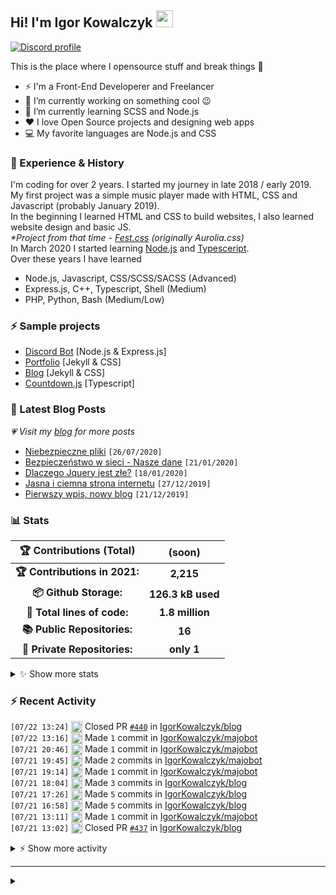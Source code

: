 <!-- ## Hi! I'm Igor Kowalczyk 🖐️ -->
## Hi! I'm Igor Kowalczyk <img src="https://raw.githubusercontent.com/igorkowalczyk/igorkowalczyk/master/src/images/wave.gif" width="27px">

[![Discord profile](https://discord.c99.nl/widget/theme-3/440200028292907048.png)](https://discord.com/users/440200028292907048)

This is the place where I opensource stuff and break things :rofl:

- ⚡  I'm a Front-End Developerer and Freelancer
- 🔭 I’m currently working on something cool :wink:
- 🌱 I’m currently learning SCSS and Node.js
- ❤️ I love Open Source projects and designing web apps
- 💻 My favorite languages are Node.js and CSS

### 💪 Experience & History
I'm coding for over 2 years. I started my journey in late 2018 / early 2019.<br>
My first project was a simple music player made with HTML, CSS and Javascript (probably January 2019).<br>
In the beginning I learned HTML and CSS to build websites, I also learned website design and basic JS.<br>
*\*Project from that time - [Fest.css](https://github.com/igorkowalczyk/fest) (originally Aurolia.css)*<br>
In March 2020 I started learning [Node.js](https://nodejs.org) and [Typesceript](https://www.typescriptlang.org).<br>
Over these years I have learned
 * Node.js, Javascript, CSS/SCSS/SACSS (Advanced)
 * Express.js, C++, Typescript, Shell (Medium)
 * PHP, Python, Bash (Medium/Low)

### ⚡ Sample projects

* [Discord Bot](https://github.com/aurolia-css/majo-rebuild) [Node.js & Express.js]
* [Portfolio](https://igorkowalczyk.github.io) [Jekyll & CSS] 
* [Blog](https://igorkowalczyk.github.io/blog) [Jekyll & CSS] 
* [Countdown.js](https://igorkowalczyk.github.io/countdown) [Typescript] 

### 📕 Latest Blog Posts
*💗 Visit my [blog](https://igorkowalczyk.github.io/blog) for more posts*
<!-- START_SECTION:feed -->
   - [Niebezpieczne pliki](https://igorkowalczyk.github.io/blog/internet/2020/07/27/Niebezpieczne-pliki) `[26/07/2020]`
- [Bezpieczeństwo w sieci - Nasze dane](https://igorkowalczyk.github.io/blog/internet/2020/01/22/Bezpiecze%C5%84stwo-w-sieci-nasze-dane) `[21/01/2020]`
- [Dlaczego Jquery jest złe?](https://igorkowalczyk.github.io/blog/internet/programowanie/javascript/2020/01/19/Dlaczego-Jquery-jest-z%C5%82e) `[18/01/2020]`
- [Jasna i ciemna strona internetu](https://igorkowalczyk.github.io/blog/internet/2019/12/28/Jasna-i-ciemna-strona-internetu) `[27/12/2019]`
- [Pierwszy wpis, nowy blog](https://igorkowalczyk.github.io/blog/offtop/2019/12/22/Pierwszy-wpis,-nowy-blog) `[21/12/2019]`
<!-- Posts last updated on Thu Jul 22 2021 14:48:01 GMT+0000 (Coordinated Universal Time) -->
   <!-- END_SECTION:feed -->

### 📊 Stats

<!--START_SECTION:waka-->
 | 🏆 Contributions (Total) | (soon) |
|:-:|:-:|
| **🏆 Contributions in 2021:** | **2,215**|
| **📦 Github Storage:** | **126.3 kB used**|
| **📝 Total lines of code:** | **1.8 million**|
| **📚 Public Repositories:** | **16** |
| **🔑 Private Repositories:** | **only 1** |
<details><summary>✨ Show more stats</summary>

#### 🌞 I work most during day 

```text
🌞 Morning    228 commits    ████░░░░░░░░░░░░░░░░░░░░░   18.69% 
🌆 Daytime    560 commits    ███████████░░░░░░░░░░░░░░   45.9% 
🌃 Evening    421 commits    ████████░░░░░░░░░░░░░░░░░   34.51% 
🌙 Night      11 commits     ░░░░░░░░░░░░░░░░░░░░░░░░░   0.9%
```
#### 📅 I'm most productive on Tuesday 

```text
Monday       152 commits    ███░░░░░░░░░░░░░░░░░░░░░░   12.46% 
Tuesday      260 commits    █████░░░░░░░░░░░░░░░░░░░░   21.31% 
Wednesday    224 commits    ████░░░░░░░░░░░░░░░░░░░░░   18.36% 
Thursday     117 commits    ██░░░░░░░░░░░░░░░░░░░░░░░   9.59% 
Friday       156 commits    ███░░░░░░░░░░░░░░░░░░░░░░   12.79% 
Saturday     162 commits    ███░░░░░░░░░░░░░░░░░░░░░░   13.28% 
Sunday       149 commits    ███░░░░░░░░░░░░░░░░░░░░░░   12.21%
```


#### 📊 Weekly work stats 

```text
💬 Programming Languages: 
SCSS                     4 hrs               ██████████░░░░░░░░░░░░░░░   42.06% 
YAML                     1 hr 34 mins        ████░░░░░░░░░░░░░░░░░░░░░   16.44% 
JavaScript               1 hr 30 mins        ████░░░░░░░░░░░░░░░░░░░░░   15.76% 
HTML                     37 mins             █░░░░░░░░░░░░░░░░░░░░░░░░   6.54% 
Other                    28 mins             █░░░░░░░░░░░░░░░░░░░░░░░░   4.97%

💻 Operating System: 
Linux                    8 hrs 21 mins       █████████████████████░░░░   87.49% 
Windows                  1 hr 11 mins        ███░░░░░░░░░░░░░░░░░░░░░░   12.51%
```

</details>

<!-- Wakatime stats generated at 2021-07-22 14:48:11.942827 -->
<!--END_SECTION:waka-->

### :zap: Recent Activity
<!--START_SECTION:activity-->
`[07/22 13:24]` <a href="https://github.com/igorkowalczyk" title="❌"><img alt="❌" src="https://github.com/igorkowalczykbot/github-activity/raw/master/icons/pr-close.png" align="top" height="18"></a> Closed PR [`#440`](https://github.com//IgorKowalczyk/blog/pull/440 'New comment by 1xbet_Poinc') in [IgorKowalczyk/blog](https://github.com/IgorKowalczyk/blog)  
`[07/22 13:16]` <a href="https://github.com/igorkowalczyk" title="📝"><img alt="📝" src="https://github.com/igorkowalczykbot/github-activity/raw/master/icons/commit.png" align="top" height="18"></a> Made `1` commit in [IgorKowalczyk/majobot](https://github.com/IgorKowalczyk/majobot)  
`[07/21 20:46]` <a href="https://github.com/igorkowalczyk" title="📝"><img alt="📝" src="https://github.com/igorkowalczykbot/github-activity/raw/master/icons/commit.png" align="top" height="18"></a> Made `1` commit in [IgorKowalczyk/majobot](https://github.com/IgorKowalczyk/majobot)  
`[07/21 19:45]` <a href="https://github.com/igorkowalczyk" title="📝"><img alt="📝" src="https://github.com/igorkowalczykbot/github-activity/raw/master/icons/commit.png" align="top" height="18"></a> Made `2` commits in [IgorKowalczyk/majobot](https://github.com/IgorKowalczyk/majobot)  
`[07/21 19:14]` <a href="https://github.com/igorkowalczyk" title="📝"><img alt="📝" src="https://github.com/igorkowalczykbot/github-activity/raw/master/icons/commit.png" align="top" height="18"></a> Made `1` commit in [IgorKowalczyk/majobot](https://github.com/IgorKowalczyk/majobot)  
`[07/21 18:04]` <a href="https://github.com/igorkowalczyk" title="📝"><img alt="📝" src="https://github.com/igorkowalczykbot/github-activity/raw/master/icons/commit.png" align="top" height="18"></a> Made `3` commits in [IgorKowalczyk/blog](https://github.com/IgorKowalczyk/blog)  
`[07/21 17:26]` <a href="https://github.com/igorkowalczyk" title="📝"><img alt="📝" src="https://github.com/igorkowalczykbot/github-activity/raw/master/icons/commit.png" align="top" height="18"></a> Made `5` commits in [IgorKowalczyk/blog](https://github.com/IgorKowalczyk/blog)  
`[07/21 16:58]` <a href="https://github.com/igorkowalczyk" title="📝"><img alt="📝" src="https://github.com/igorkowalczykbot/github-activity/raw/master/icons/commit.png" align="top" height="18"></a> Made `5` commits in [IgorKowalczyk/blog](https://github.com/IgorKowalczyk/blog)  
`[07/21 13:11]` <a href="https://github.com/igorkowalczyk" title="📝"><img alt="📝" src="https://github.com/igorkowalczykbot/github-activity/raw/master/icons/commit.png" align="top" height="18"></a> Made `1` commit in [IgorKowalczyk/majobot](https://github.com/IgorKowalczyk/majobot)  
`[07/21 13:02]` <a href="https://github.com/igorkowalczyk" title="❌"><img alt="❌" src="https://github.com/igorkowalczykbot/github-activity/raw/master/icons/pr-close.png" align="top" height="18"></a> Closed PR [`#437`](https://github.com//IgorKowalczyk/blog/pull/437 'New comment by 1xbet1xmer') in [IgorKowalczyk/blog](https://github.com/IgorKowalczyk/blog)  

<details><summary>⚡ Show more activity</summary>

`[07/21 13:02]` <a href="https://github.com/igorkowalczyk" title="❌"><img alt="❌" src="https://github.com/igorkowalczykbot/github-activity/raw/master/icons/pr-close.png" align="top" height="18"></a> Closed PR [`#438`](https://github.com//IgorKowalczyk/blog/pull/438 'New comment by 1xbet1x_Vak') in [IgorKowalczyk/blog](https://github.com/IgorKowalczyk/blog)  
`[07/21 13:02]` <a href="https://github.com/igorkowalczyk" title="❌"><img alt="❌" src="https://github.com/igorkowalczykbot/github-activity/raw/master/icons/pr-close.png" align="top" height="18"></a> Closed PR [`#439`](https://github.com//IgorKowalczyk/blog/pull/439 'New comment by 1xbet_Zooli') in [IgorKowalczyk/blog](https://github.com/IgorKowalczyk/blog)  
`[07/21 13:00]` <a href="https://github.com/igorkowalczyk" title="📝"><img alt="📝" src="https://github.com/igorkowalczykbot/github-activity/raw/master/icons/commit.png" align="top" height="18"></a> Made `1` commit in [IgorKowalczyk/blog](https://github.com/IgorKowalczyk/blog)  
`[07/21 09:40]` <a href="https://github.com/igorkowalczyk" title="📝"><img alt="📝" src="https://github.com/igorkowalczykbot/github-activity/raw/master/icons/commit.png" align="top" height="18"></a> Made `1` commit in [IgorKowalczyk/majobot](https://github.com/IgorKowalczyk/majobot)  
`[07/21 09:16]` <a href="https://github.com/igorkowalczyk" title="📝"><img alt="📝" src="https://github.com/igorkowalczykbot/github-activity/raw/master/icons/commit.png" align="top" height="18"></a> Made `1` commit in [IgorKowalczyk/majobot](https://github.com/IgorKowalczyk/majobot)  
`[07/20 22:13]` <a href="https://github.com/igorkowalczyk" title="📝"><img alt="📝" src="https://github.com/igorkowalczykbot/github-activity/raw/master/icons/commit.png" align="top" height="18"></a> Made `1` commit in [IgorKowalczyk/majobot](https://github.com/IgorKowalczyk/majobot)  
`[07/20 21:51]` <a href="https://github.com/igorkowalczyk" title="📝"><img alt="📝" src="https://github.com/igorkowalczykbot/github-activity/raw/master/icons/commit.png" align="top" height="18"></a> Made `1` commit in [IgorKowalczyk/majobot](https://github.com/IgorKowalczyk/majobot)  
`[07/20 21:43]` <a href="https://github.com/igorkowalczyk" title="📝"><img alt="📝" src="https://github.com/igorkowalczykbot/github-activity/raw/master/icons/commit.png" align="top" height="18"></a> Made `1` commit in [IgorKowalczyk/majobot](https://github.com/IgorKowalczyk/majobot)  
`[07/20 21:09]` <a href="https://github.com/igorkowalczyk" title="📝"><img alt="📝" src="https://github.com/igorkowalczykbot/github-activity/raw/master/icons/commit.png" align="top" height="18"></a> Made `4` commits in [IgorKowalczyk/majobot](https://github.com/IgorKowalczyk/majobot)  
`[07/20 15:33]` <a href="https://github.com/igorkowalczyk" title="📝"><img alt="📝" src="https://github.com/igorkowalczykbot/github-activity/raw/master/icons/commit.png" align="top" height="18"></a> Made `1` commit in [IgorKowalczyk/igorkowalczyk.github.io](https://github.com/IgorKowalczyk/igorkowalczyk.github.io)  
`[07/20 15:14]` <a href="https://github.com/igorkowalczyk" title="📝"><img alt="📝" src="https://github.com/igorkowalczykbot/github-activity/raw/master/icons/commit.png" align="top" height="18"></a> Made `3` commits in [IgorKowalczyk/igorkowalczyk.github.io](https://github.com/IgorKowalczyk/igorkowalczyk.github.io)  
`[07/20 08:38]` <a href="https://github.com/igorkowalczyk" title="📝"><img alt="📝" src="https://github.com/igorkowalczykbot/github-activity/raw/master/icons/commit.png" align="top" height="18"></a> Made `2` commits in [IgorKowalczyk/igorkowalczyk.github.io](https://github.com/IgorKowalczyk/igorkowalczyk.github.io)  
`[07/20 08:07]` <a href="https://github.com/igorkowalczyk" title="📝"><img alt="📝" src="https://github.com/igorkowalczykbot/github-activity/raw/master/icons/commit.png" align="top" height="18"></a> Made `3` commits in [IgorKowalczyk/majobot](https://github.com/IgorKowalczyk/majobot)  
`[07/19 20:03]` <a href="https://github.com/igorkowalczyk" title="📝"><img alt="📝" src="https://github.com/igorkowalczykbot/github-activity/raw/master/icons/commit.png" align="top" height="18"></a> Made `2` commits in [IgorKowalczyk/blog](https://github.com/IgorKowalczyk/blog)  
`[07/19 20:03]` <a href="https://github.com/igorkowalczyk" title="❌"><img alt="❌" src="https://github.com/igorkowalczykbot/github-activity/raw/master/icons/delete.png" align="top" height="18"></a> Deleted `dependabot/bundler/addressable-2.8.0` from [IgorKowalczyk/blog](https://github.com/IgorKowalczyk/blog)  
`[07/19 20:03]` <a href="https://github.com/igorkowalczyk" title="🎉"><img alt="🎉" src="https://github.com/igorkowalczykbot/github-activity/raw/master/icons/merge.png" align="top" height="18"></a> Merged PR [`#427`](https://github.com//IgorKowalczyk/blog/pull/427 'Bump addressable from 2.7.0 to 2.8.0') in [IgorKowalczyk/blog](https://github.com/IgorKowalczyk/blog)  
`[07/19 20:03]` <a href="https://github.com/igorkowalczyk" title="📝"><img alt="📝" src="https://github.com/igorkowalczykbot/github-activity/raw/master/icons/commit.png" align="top" height="18"></a> Made `2` commits in [IgorKowalczyk/blog](https://github.com/IgorKowalczyk/blog)  
`[07/19 19:23]` <a href="https://github.com/igorkowalczyk" title="❌"><img alt="❌" src="https://github.com/igorkowalczykbot/github-activity/raw/master/icons/pr-close.png" align="top" height="18"></a> Closed PR [`#410`](https://github.com//IgorKowalczyk/blog/pull/410 'New comment by Zaimskasp') in [IgorKowalczyk/blog](https://github.com/IgorKowalczyk/blog)  
`[07/19 19:23]` <a href="https://github.com/igorkowalczyk" title="❌"><img alt="❌" src="https://github.com/igorkowalczykbot/github-activity/raw/master/icons/pr-close.png" align="top" height="18"></a> Closed PR [`#409`](https://github.com//IgorKowalczyk/blog/pull/409 'New comment by smartcob') in [IgorKowalczyk/blog](https://github.com/IgorKowalczyk/blog)  
`[07/19 19:23]` <a href="https://github.com/igorkowalczyk" title="❌"><img alt="❌" src="https://github.com/igorkowalczykbot/github-activity/raw/master/icons/pr-close.png" align="top" height="18"></a> Closed PR [`#408`](https://github.com//IgorKowalczyk/blog/pull/408 'New comment by Топы') in [IgorKowalczyk/blog](https://github.com/IgorKowalczyk/blog)  
`[07/19 19:23]` <a href="https://github.com/igorkowalczyk" title="❌"><img alt="❌" src="https://github.com/igorkowalczykbot/github-activity/raw/master/icons/pr-close.png" align="top" height="18"></a> Closed PR [`#407`](https://github.com//IgorKowalczyk/blog/pull/407 'New comment by Юбка') in [IgorKowalczyk/blog](https://github.com/IgorKowalczyk/blog)  
`[07/19 19:23]` <a href="https://github.com/igorkowalczyk" title="❌"><img alt="❌" src="https://github.com/igorkowalczykbot/github-activity/raw/master/icons/pr-close.png" align="top" height="18"></a> Closed PR [`#402`](https://github.com//IgorKowalczyk/blog/pull/402 'New comment by casino-x') in [IgorKowalczyk/blog](https://github.com/IgorKowalczyk/blog)  
`[07/19 19:23]` <a href="https://github.com/igorkowalczyk" title="❌"><img alt="❌" src="https://github.com/igorkowalczykbot/github-activity/raw/master/icons/pr-close.png" align="top" height="18"></a> Closed PR [`#406`](https://github.com//IgorKowalczyk/blog/pull/406 'New comment by TerryMet') in [IgorKowalczyk/blog](https://github.com/IgorKowalczyk/blog)  
`[07/19 19:23]` <a href="https://github.com/igorkowalczyk" title="❌"><img alt="❌" src="https://github.com/igorkowalczykbot/github-activity/raw/master/icons/pr-close.png" align="top" height="18"></a> Closed PR [`#405`](https://github.com//IgorKowalczyk/blog/pull/405 'New comment by Франшиза') in [IgorKowalczyk/blog](https://github.com/IgorKowalczyk/blog)  
`[07/19 19:23]` <a href="https://github.com/igorkowalczyk" title="❌"><img alt="❌" src="https://github.com/igorkowalczykbot/github-activity/raw/master/icons/pr-close.png" align="top" height="18"></a> Closed PR [`#404`](https://github.com//IgorKowalczyk/blog/pull/404 'New comment by forexinvestLog') in [IgorKowalczyk/blog](https://github.com/IgorKowalczyk/blog)  
`[07/19 19:23]` <a href="https://github.com/igorkowalczyk" title="❌"><img alt="❌" src="https://github.com/igorkowalczykbot/github-activity/raw/master/icons/pr-close.png" align="top" height="18"></a> Closed PR [`#403`](https://github.com//IgorKowalczyk/blog/pull/403 'New comment by CasinoX') in [IgorKowalczyk/blog](https://github.com/IgorKowalczyk/blog)  
`[07/19 19:23]` <a href="https://github.com/igorkowalczyk" title="❌"><img alt="❌" src="https://github.com/igorkowalczykbot/github-activity/raw/master/icons/pr-close.png" align="top" height="18"></a> Closed PR [`#401`](https://github.com//IgorKowalczyk/blog/pull/401 'New comment by Парикхмахер_Hah') in [IgorKowalczyk/blog](https://github.com/IgorKowalczyk/blog)  
`[07/19 19:23]` <a href="https://github.com/igorkowalczyk" title="❌"><img alt="❌" src="https://github.com/igorkowalczykbot/github-activity/raw/master/icons/pr-close.png" align="top" height="18"></a> Closed PR [`#400`](https://github.com//IgorKowalczyk/blog/pull/400 'New comment by RobertFaink') in [IgorKowalczyk/blog](https://github.com/IgorKowalczyk/blog)  
`[07/19 19:23]` <a href="https://github.com/igorkowalczyk" title="❌"><img alt="❌" src="https://github.com/igorkowalczykbot/github-activity/raw/master/icons/pr-close.png" align="top" height="18"></a> Closed PR [`#399`](https://github.com//IgorKowalczyk/blog/pull/399 'New comment by 1xbet_Poinc') in [IgorKowalczyk/blog](https://github.com/IgorKowalczyk/blog)  
`[07/19 19:23]` <a href="https://github.com/igorkowalczyk" title="❌"><img alt="❌" src="https://github.com/igorkowalczykbot/github-activity/raw/master/icons/pr-close.png" align="top" height="18"></a> Closed PR [`#397`](https://github.com//IgorKowalczyk/blog/pull/397 'New comment by 1xbet1x_Vak') in [IgorKowalczyk/blog](https://github.com/IgorKowalczyk/blog)  
`[07/19 19:23]` <a href="https://github.com/igorkowalczyk" title="❌"><img alt="❌" src="https://github.com/igorkowalczykbot/github-activity/raw/master/icons/pr-close.png" align="top" height="18"></a> Closed PR [`#398`](https://github.com//IgorKowalczyk/blog/pull/398 'New comment by 1xbet_Zooli') in [IgorKowalczyk/blog](https://github.com/IgorKowalczyk/blog)  
`[07/19 19:23]` <a href="https://github.com/igorkowalczyk" title="❌"><img alt="❌" src="https://github.com/igorkowalczykbot/github-activity/raw/master/icons/pr-close.png" align="top" height="18"></a> Closed PR [`#396`](https://github.com//IgorKowalczyk/blog/pull/396 'New comment by 1xbet1xmer') in [IgorKowalczyk/blog](https://github.com/IgorKowalczyk/blog)  
`[07/19 19:23]` <a href="https://github.com/igorkowalczyk" title="❌"><img alt="❌" src="https://github.com/igorkowalczykbot/github-activity/raw/master/icons/pr-close.png" align="top" height="18"></a> Closed PR [`#395`](https://github.com//IgorKowalczyk/blog/pull/395 'New comment by 1win') in [IgorKowalczyk/blog](https://github.com/IgorKowalczyk/blog)  
`[07/19 19:22]` <a href="https://github.com/igorkowalczyk" title="❌"><img alt="❌" src="https://github.com/igorkowalczykbot/github-activity/raw/master/icons/pr-close.png" align="top" height="18"></a> Closed PR [`#436`](https://github.com//IgorKowalczyk/blog/pull/436 'New comment by 1Win_glast') in [IgorKowalczyk/blog](https://github.com/IgorKowalczyk/blog)  
`[07/19 19:22]` <a href="https://github.com/igorkowalczyk" title="❌"><img alt="❌" src="https://github.com/igorkowalczykbot/github-activity/raw/master/icons/pr-close.png" align="top" height="18"></a> Closed PR [`#435`](https://github.com//IgorKowalczyk/blog/pull/435 'New comment by 1win') in [IgorKowalczyk/blog](https://github.com/IgorKowalczyk/blog)  
`[07/19 19:22]` <a href="https://github.com/igorkowalczyk" title="❌"><img alt="❌" src="https://github.com/igorkowalczykbot/github-activity/raw/master/icons/pr-close.png" align="top" height="18"></a> Closed PR [`#434`](https://github.com//IgorKowalczyk/blog/pull/434 'New comment by top-kreditka.ru') in [IgorKowalczyk/blog](https://github.com/IgorKowalczyk/blog)  
`[07/19 19:22]` <a href="https://github.com/igorkowalczyk" title="❌"><img alt="❌" src="https://github.com/igorkowalczykbot/github-activity/raw/master/icons/pr-close.png" align="top" height="18"></a> Closed PR [`#433`](https://github.com//IgorKowalczyk/blog/pull/433 'New comment by Франшиза') in [IgorKowalczyk/blog](https://github.com/IgorKowalczyk/blog)  
`[07/19 19:22]` <a href="https://github.com/igorkowalczyk" title="❌"><img alt="❌" src="https://github.com/igorkowalczykbot/github-activity/raw/master/icons/pr-close.png" align="top" height="18"></a> Closed PR [`#432`](https://github.com//IgorKowalczyk/blog/pull/432 'New comment by forexinvestLog') in [IgorKowalczyk/blog](https://github.com/IgorKowalczyk/blog)  
`[07/19 19:22]` <a href="https://github.com/igorkowalczyk" title="❌"><img alt="❌" src="https://github.com/igorkowalczykbot/github-activity/raw/master/icons/pr-close.png" align="top" height="18"></a> Closed PR [`#431`](https://github.com//IgorKowalczyk/blog/pull/431 'New comment by CasinoX') in [IgorKowalczyk/blog](https://github.com/IgorKowalczyk/blog)  
`[07/19 19:22]` <a href="https://github.com/igorkowalczyk" title="❌"><img alt="❌" src="https://github.com/igorkowalczykbot/github-activity/raw/master/icons/pr-close.png" align="top" height="18"></a> Closed PR [`#430`](https://github.com//IgorKowalczyk/blog/pull/430 'New comment by casino-x') in [IgorKowalczyk/blog](https://github.com/IgorKowalczyk/blog)  
`[07/19 19:22]` <a href="https://github.com/igorkowalczyk" title="❌"><img alt="❌" src="https://github.com/igorkowalczykbot/github-activity/raw/master/icons/pr-close.png" align="top" height="18"></a> Closed PR [`#429`](https://github.com//IgorKowalczyk/blog/pull/429 'New comment by casinoapksJak') in [IgorKowalczyk/blog](https://github.com/IgorKowalczyk/blog)  
`[07/19 19:22]` <a href="https://github.com/igorkowalczyk" title="❌"><img alt="❌" src="https://github.com/igorkowalczykbot/github-activity/raw/master/icons/pr-close.png" align="top" height="18"></a> Closed PR [`#428`](https://github.com//IgorKowalczyk/blog/pull/428 'New comment by Парикхмахер_Hah') in [IgorKowalczyk/blog](https://github.com/IgorKowalczyk/blog)  
`[07/19 19:22]` <a href="https://github.com/igorkowalczyk" title="❌"><img alt="❌" src="https://github.com/igorkowalczykbot/github-activity/raw/master/icons/pr-close.png" align="top" height="18"></a> Closed PR [`#426`](https://github.com//IgorKowalczyk/blog/pull/426 'New comment by RobertFaink') in [IgorKowalczyk/blog](https://github.com/IgorKowalczyk/blog)  
`[07/19 19:22]` <a href="https://github.com/igorkowalczyk" title="❌"><img alt="❌" src="https://github.com/igorkowalczykbot/github-activity/raw/master/icons/pr-close.png" align="top" height="18"></a> Closed PR [`#425`](https://github.com//IgorKowalczyk/blog/pull/425 'New comment by 1xcasinoapofe') in [IgorKowalczyk/blog](https://github.com/IgorKowalczyk/blog)  
`[07/19 19:22]` <a href="https://github.com/igorkowalczyk" title="❌"><img alt="❌" src="https://github.com/igorkowalczykbot/github-activity/raw/master/icons/pr-close.png" align="top" height="18"></a> Closed PR [`#424`](https://github.com//IgorKowalczyk/blog/pull/424 'New comment by 1xbet_Poinc') in [IgorKowalczyk/blog](https://github.com/IgorKowalczyk/blog)  
`[07/19 19:22]` <a href="https://github.com/igorkowalczyk" title="❌"><img alt="❌" src="https://github.com/igorkowalczykbot/github-activity/raw/master/icons/pr-close.png" align="top" height="18"></a> Closed PR [`#423`](https://github.com//IgorKowalczyk/blog/pull/423 'New comment by 1xbet_Zooli') in [IgorKowalczyk/blog](https://github.com/IgorKowalczyk/blog)  
`[07/19 19:22]` <a href="https://github.com/igorkowalczyk" title="❌"><img alt="❌" src="https://github.com/igorkowalczykbot/github-activity/raw/master/icons/pr-close.png" align="top" height="18"></a> Closed PR [`#422`](https://github.com//IgorKowalczyk/blog/pull/422 'New comment by 1xbet1x_Vak') in [IgorKowalczyk/blog](https://github.com/IgorKowalczyk/blog)  
`[07/19 19:22]` <a href="https://github.com/igorkowalczyk" title="❌"><img alt="❌" src="https://github.com/igorkowalczykbot/github-activity/raw/master/icons/pr-close.png" align="top" height="18"></a> Closed PR [`#421`](https://github.com//IgorKowalczyk/blog/pull/421 'New comment by 1xbet1xmer') in [IgorKowalczyk/blog](https://github.com/IgorKowalczyk/blog)  
`[07/19 19:22]` <a href="https://github.com/igorkowalczyk" title="❌"><img alt="❌" src="https://github.com/igorkowalczykbot/github-activity/raw/master/icons/pr-close.png" align="top" height="18"></a> Closed PR [`#420`](https://github.com//IgorKowalczyk/blog/pull/420 'New comment by 1Win_glast') in [IgorKowalczyk/blog](https://github.com/IgorKowalczyk/blog)  
`[07/19 19:22]` <a href="https://github.com/igorkowalczyk" title="❌"><img alt="❌" src="https://github.com/igorkowalczykbot/github-activity/raw/master/icons/pr-close.png" align="top" height="18"></a> Closed PR [`#419`](https://github.com//IgorKowalczyk/blog/pull/419 'New comment by 1win') in [IgorKowalczyk/blog](https://github.com/IgorKowalczyk/blog)  
`[07/19 19:22]` <a href="https://github.com/igorkowalczyk" title="❌"><img alt="❌" src="https://github.com/igorkowalczykbot/github-activity/raw/master/icons/pr-close.png" align="top" height="18"></a> Closed PR [`#418`](https://github.com//IgorKowalczyk/blog/pull/418 'New comment by binance_liche') in [IgorKowalczyk/blog](https://github.com/IgorKowalczyk/blog)  
`[07/19 19:22]` <a href="https://github.com/igorkowalczyk" title="❌"><img alt="❌" src="https://github.com/igorkowalczykbot/github-activity/raw/master/icons/pr-close.png" align="top" height="18"></a> Closed PR [`#417`](https://github.com//IgorKowalczyk/blog/pull/417 'New comment by 1win_Bow') in [IgorKowalczyk/blog](https://github.com/IgorKowalczyk/blog)  
`[07/19 19:22]` <a href="https://github.com/igorkowalczyk" title="❌"><img alt="❌" src="https://github.com/igorkowalczykbot/github-activity/raw/master/icons/pr-close.png" align="top" height="18"></a> Closed PR [`#416`](https://github.com//IgorKowalczyk/blog/pull/416 'New comment by Davidvenry') in [IgorKowalczyk/blog](https://github.com/IgorKowalczyk/blog)  
`[07/19 19:22]` <a href="https://github.com/igorkowalczyk" title="❌"><img alt="❌" src="https://github.com/igorkowalczykbot/github-activity/raw/master/icons/pr-close.png" align="top" height="18"></a> Closed PR [`#415`](https://github.com//IgorKowalczyk/blog/pull/415 'New comment by Кредитная_картаsoari') in [IgorKowalczyk/blog](https://github.com/IgorKowalczyk/blog)  
`[07/19 19:22]` <a href="https://github.com/igorkowalczyk" title="❌"><img alt="❌" src="https://github.com/igorkowalczykbot/github-activity/raw/master/icons/pr-close.png" align="top" height="18"></a> Closed PR [`#414`](https://github.com//IgorKowalczyk/blog/pull/414 'New comment by 1xslot_Bom') in [IgorKowalczyk/blog](https://github.com/IgorKowalczyk/blog)  
`[07/19 19:22]` <a href="https://github.com/igorkowalczyk" title="❌"><img alt="❌" src="https://github.com/igorkowalczykbot/github-activity/raw/master/icons/pr-close.png" align="top" height="18"></a> Closed PR [`#413`](https://github.com//IgorKowalczyk/blog/pull/413 'New comment by Stephenlig') in [IgorKowalczyk/blog](https://github.com/IgorKowalczyk/blog)  
`[07/19 19:22]` <a href="https://github.com/igorkowalczyk" title="❌"><img alt="❌" src="https://github.com/igorkowalczykbot/github-activity/raw/master/icons/pr-close.png" align="top" height="18"></a> Closed PR [`#412`](https://github.com//IgorKowalczyk/blog/pull/412 'New comment by vavadaamawn') in [IgorKowalczyk/blog](https://github.com/IgorKowalczyk/blog)  

</details>
<!--END_SECTION:activity-->

---

<details>
 <summary> </summary>
 <h5>The cake is a lie 🍰❤️</h5>
 <a href="https://igorkowalczyk.github.io"><img src="https://komarev.com/ghpvc/?username=igorkowalczyk&style=flat-square&color=333333&label=Github+profile+views" alt="Github profile views"></a>
</details>